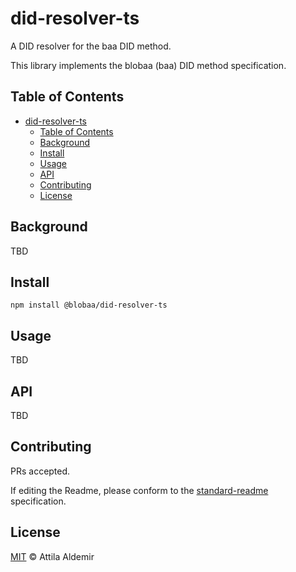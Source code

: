 # did-resolver-ts

A DID resolver for the baa DID method.

This library implements the blobaa (baa) DID method specification.


## Table of Contents

- [did-resolver-ts](#did-resolver-ts)
  - [Table of Contents](#table-of-contents)
  - [Background](#background)
  - [Install](#install)
  - [Usage](#usage)
  - [API](#api)
  - [Contributing](#contributing)
  - [License](#license)


## Background

TBD


## Install

```
npm install @blobaa/did-resolver-ts
```


## Usage

TBD


## API

TBD


## Contributing

PRs accepted.

If editing the Readme, please conform to the [standard-readme](https://github.com/RichardLitt/standard-readme) specification.


## License

[MIT](./LICENSE) © Attila Aldemir

